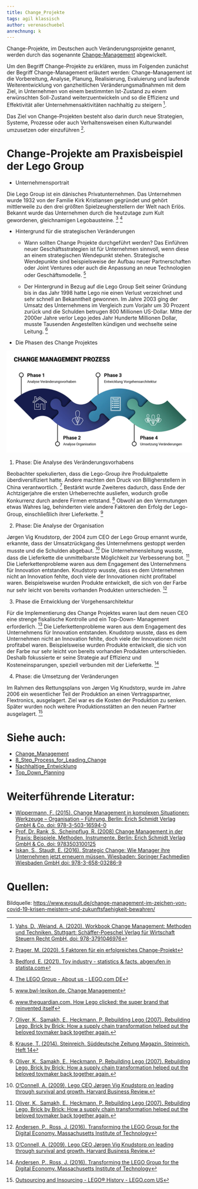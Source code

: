 ```yaml
---
title: Change_Projekte
tags: agil klassisch 
author: verenaschuebel
anrechnung: k 
---
```


Change-Projekte, im Deutschen auch Veränderungsprojekte genannt, werden durch das sogenannte [Change-Management](https://github.com/ManagingProjectsSuccessfully/ManagingProjectsSuccessfully.github.io/blob/main/kb/Change_Management.md) abgewickelt.

Um den Begriff Change-Projekte zu erklären, muss im Folgenden zunächst der Begriff Change-Management erläutert werden:
Change-Management ist die Vorbereitung, Analyse, Planung, Realisierung, Evaluierung und laufende Weiterentwicklung von ganzheitlichen Veränderungsmaßnahmen mit dem Ziel, in Unternehmen von einem bestimmten Ist-Zustand zu einem erwünschten Soll-Zustand weiterzuentwickeln und so die Effizienz und Effektivität aller Unternehmensaktivitäten nachhaltig zu steigern [^1].

Das Ziel von Change-Projekten besteht also darin durch neue Strategien, Systeme, Prozesse oder auch Verhaltensweisen einen Kulturwandel umzusetzen oder einzuführen [^2].

# Change-Projekte am Praxisbeispiel der Lego Group

*	Unternehmensportrait

  Die Lego Group ist ein dänisches Privatunternehmen. Das Unternehmen wurde 1932 von der Familie Kirk Kristiansen gegründet und gehört mittlerweile zu den     drei größten Spielzeugherstellern der Welt nach Erlös. 
  Bekannt wurde das Unternehmen durch die heutzutage zum Kult gewordenen, gleichnamigen Legobausteine. [^3] [^4]

* Hintergrund für die strategischen Veränderungen

  -	Wann sollten Change Projekte durchgeführt werden?
    Das Einführen neuer Geschäftsstrategien ist für Unternehmen sinnvoll, wenn diese an einem strategischen Wendepunkt stehen. 
    Strategische Wendepunkte sind beispielsweise der Aufbau neuer Partnerschaften oder Joint Ventures oder auch die Anpassung an neue Technologien oder           Geschäftsmodelle. [^5]

  -	Der Hintergrund in Bezug auf die Lego Group
    Seit seiner Gründung bis in das Jahr 1998 hatte Lego nie einen Verlust verzeichnet und sehr schnell an Bekanntheit gewonnen. Im Jahre 2003 ging der           Umsatz des Unternehmens im Vergleich zum Vorjahr um 30 Prozent zurück und die Schulden betrugen 800 Millionen US-Dollar. 
    Mitte der 2000er Jahre verlor Lego jedes Jahr Hunderte Millionen Dollar, musste Tausenden Angestellten kündigen und wechselte seine Leitung. [^6]
 
*	Die Phasen des Change Projektes

  ![image](/kb/Change_Projekte/EVOSULT_Change_Management_810px-1.JPG)

  1. Phase: Die Analyse des Veränderungsvorhabens

  Beobachter spekulierten, dass die Lego-Group ihre Produktpalette überdiversifiziert hatte. Andere machten den Druck von Billigherstellern in China           verantwortlich. [^9]
  Bestärkt wurde Zweiteres dadurch, dass Ende der Achtzigerjahre die ersten Urheberrechte ausliefen, wodurch große Konkurrenz durch andere Firmen entstand.     [^7] Obwohl an den Vermutungen etwas Wahres lag, behinderten viele andere Faktoren den Erfolg der Lego-Group, einschließlich ihrer Lieferkette. [^9]

  2.	Phase: Die Analyse der Organisation

  Jørgen Vig Knudstorp, der 2004 zum CEO der Lego Group ernannt wurde, erkannte, dass der Umsatzrückgang des Unternehmens gestoppt werden musste und die       Schulden abgebaut. [^8]
  Die Unternehmensleitung wusste, dass die Lieferkette die unmittelbarste Möglichkeit zur Verbesserung bot. [^9]
  Die Lieferkettenprobleme waren aus dem Engagement des Unternehmens für Innovation entstanden. Knudstorp wusste, dass es dem Unternehmen nicht an Innovation   fehlte, doch viele der Innovationen nicht profitabel waren. Beispielsweise wurden Produkte entwickelt, die sich von der Farbe nur sehr leicht von bereits     vorhanden Produkten unterschieden. [^11]

  3.	Phase die Entwicklung der Vorgehensarchitektur

  Für die Implementierung des Change Projektes waren laut dem neuen CEO eine strenge fiskalische Kontrolle und ein Top-Down- Management erforderlich. [^8]
  Die Lieferkettenprobleme waren aus dem Engagement des Unternehmens für Innovation entstanden. Knudstorp wusste, dass es dem Unternehmen nicht an Innovation   fehlte, doch viele der Innovationen nicht profitabel waren. Beispielsweise wurden Produkte entwickelt, die sich von der Farbe nur sehr leicht von bereits     vorhanden Produkten unterschieden. Deshalb fokussierte er seine Strategie auf Effizienz und Kosteneinsparungen, speziell verbunden mit der Lieferkette.       [^11]

  4.	Phase: die Umsetzung der Veränderungen

  Im Rahmen des Rettungsplans von Jørgen Vig Knudstorp, wurde im Jahre 2006 ein wesentlicher Teil der Produktion an einen Vertragspartner, Flextronics,         ausgelagert. Ziel war es die Kosten der Produktion zu senken. Später wurden noch weitere Produktionsstätten an den neuen Partner ausgelagert. [^10]



# Siehe auch:

* [Change_Management](https://github.com/ManagingProjectsSuccessfully/ManagingProjectsSuccessfully.github.io/blob/main/kb/Change_Management.md)
* [8_Step_Process_for_Leading_Change](https://github.com/ManagingProjectsSuccessfully/ManagingProjectsSuccessfully.github.io/blob/main/kb/8_Step_Process_for_Leading_Change.md) 
* [Nachhaltige_Entwicklung](https://github.com/ManagingProjectsSuccessfully/ManagingProjectsSuccessfully.github.io/blob/main/kb/Nachhaltige_Entwicklung.md)
* [Top_Down_Planning](https://github.com/ManagingProjectsSuccessfully/ManagingProjectsSuccessfully.github.io/blob/main/kb/Top_Down_Planning.md)



# Weiterführende Literatur:

* [Wippermann, F. (2015). Change Management in komplexen Situationen: Werkzeuge – Organisation – Führung. Berlin: Erich Schmidt Verlag GmbH & Co. doi: 978-3-503-16594-0](https://www.esv-campus.de/.download/_sid/OXRN-298696-IN3C/125880/059_061_Change_Management_in_komplexen_Situationen.pdf#search=%22change%20projekt%22)
* [Prof. Dr. Rank ,S. ,Scheinpflug, R. (2008) Change Management in der Praxis: Beispiele, Methoden, Instrumente. Berlin: Erich Schmidt Verlag GmbH & Co. doi: 9783503100125](https://www.esv-campus.de/.download/_sid/OXRN-298696-)
* [Iskan, S., Staudt, E. (2016). Strategic Change: Wie Manager ihre Unternehmen jetzt erneuern müssen. Wiesbaden: Springer Fachmedien Wiesbaden GmbH doi: 978-3-658-03286-9](https://link.springer.com/content/pdf/10.1007%2F978-3-658-03287-6.pdf)



# Quellen:

[^1]: [Vahs, D. ,Weiand, A. (2020). Workbook Change Management: Methoden und Techniken. Stuttgart: Schäffer-Poeschel Verlag für Wirtschaft Steuern Recht GmbH. doi: 978-3791046976](https://ebookcentral.proquest.com/lib/erlangen/reader.action?docID=6232361)
[^2]: [Prager, M. (2020). 5 Faktoren für ein erfolgreiches Change-Projekt](https://www.pidas.com/blog/5-faktoren-fuer-ein-erfolgreiches-change-projekt)
[^3]: [Bedford, E. (2021). Toy industry - statistics & facts. abgerufen in statista.com](https://www.statista.com/topics/1108/toy-industry/)
[^4]: [The LEGO Group - About us - LEGO.com DE](https://www.lego.com/de-de/aboutus/lego-group/)
[^5]: [www.bwl-lexikon.de. Change Management](https://www.bwl-lexikon.de/wiki/change-management/)
[^6]: [www.theguardian.com. How Lego clicked: the super brand that reinvented itself](https://www.theguardian.com/lifeandstyle/2017/jun/04/how-lego-clicked-the-super-brand-that-reinvented-itself)
[^7]: [Krause, T. (2014). Steinreich. Süddeutsche Zeitung Magazin. Steinreich. Heft 14](https://sz-magazin.sueddeutsche.de/wirtschaft-finanzen/steinreich-80333)
[^8]: [O’Connell, A. (2009). Lego CEO Jørgen Vig Knudstorp on leading through survival and growth. Harvard Business Review.](https://hbr.org/2009/01/lego-ceo-jorgen-vig-knudstorp-on-leading-through-survival-and-growth)
[^9]: [Oliver, K., Samakh, E., Heckmann, P. Rebuilding Lego (2007). Rebuilding Lego, Brick by Brick: How a supply chain transformation helped put the beloved toymaker back together again.](https://www.strategy-business.com/article/07306)
[^10]: [Outsourcing and Insourcing - LEGO® History - LEGO.com US](https://www.lego.com/en-us/history/articles/i-outsourcing-and-insourcing)
[^11]: [Andersen, P., Ross, J. (2016). Transforming the LEGO Group for the Digital Economy. Massachusetts Institute of Technology](https://ctl.mit.edu/sites/ctl.mit.edu/files/attachments/MIT_CISRwp407_TheLEGOGroup_AndersenRoss_0.pdf)

Bildquelle: https://www.evosult.de/change-management-im-zeichen-von-covid-19-krisen-meistern-und-zukunftsfaehigkeit-bewahren/




